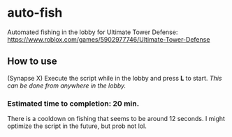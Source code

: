 # auto-fish
Automated fishing in the lobby for Ultimate Tower Defense: https://www.roblox.com/games/5902977746/Ultimate-Tower-Defense 

## How to use
(Synapse X) Execute the script while in the lobby and press **L** to start. *This can be done from anywhere in the lobby.*

### Estimated time to completion: 20 min. 
There is a cooldown on fishing that seems to be around 12 seconds. I might optimize the script in the future, but prob not lol. 

